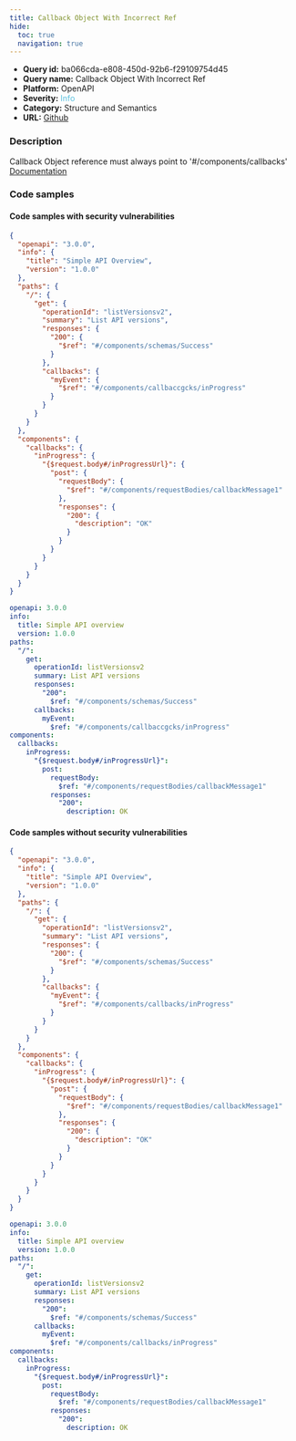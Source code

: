 ```yaml
---
title: Callback Object With Incorrect Ref
hide:
  toc: true
  navigation: true
---
```


<style>
  .highlight .hll {
    background-color: #ff171742;
  }
  .md-content {
    max-width: 1100px;
    margin: 0 auto;
  }
</style>

-   **Query id:** ba066cda-e808-450d-92b6-f29109754d45
-   **Query name:** Callback Object With Incorrect Ref
-   **Platform:** OpenAPI
-   **Severity:** <span style="color:#5bc0de">Info</span>
-   **Category:** Structure and Semantics
-   **URL:** [Github](https://github.com/Checkmarx/kics/tree/master/assets/queries/openAPI/3.0/callback_object_incorrect_ref)

### Description
Callback Object reference must always point to '#/components/callbacks'<br>
[Documentation](https://swagger.io/specification/#callback-object)

### Code samples
#### Code samples with security vulnerabilities
```json title="Positive test num. 1 - json file" hl_lines="19"
{
  "openapi": "3.0.0",
  "info": {
    "title": "Simple API Overview",
    "version": "1.0.0"
  },
  "paths": {
    "/": {
      "get": {
        "operationId": "listVersionsv2",
        "summary": "List API versions",
        "responses": {
          "200": {
            "$ref": "#/components/schemas/Success"
          }
        },
        "callbacks": {
          "myEvent": {
            "$ref": "#/components/callbaccgcks/inProgress"
          }
        }
      }
    }
  },
  "components": {
    "callbacks": {
      "inProgress": {
        "{$request.body#/inProgressUrl}": {
          "post": {
            "requestBody": {
              "$ref": "#/components/requestBodies/callbackMessage1"
            },
            "responses": {
              "200": {
                "description": "OK"
              }
            }
          }
        }
      }
    }
  }
}

```
```yaml title="Positive test num. 2 - yaml file" hl_lines="15"
openapi: 3.0.0
info:
  title: Simple API overview
  version: 1.0.0
paths:
  "/":
    get:
      operationId: listVersionsv2
      summary: List API versions
      responses:
        "200":
          $ref: "#/components/schemas/Success"
      callbacks:
        myEvent:
          $ref: "#/components/callbaccgcks/inProgress"
components:
  callbacks:
    inProgress:
      "{$request.body#/inProgressUrl}":
        post:
          requestBody:
            $ref: "#/components/requestBodies/callbackMessage1"
          responses:
            "200":
              description: OK

```


#### Code samples without security vulnerabilities
```json title="Negative test num. 1 - json file"
{
  "openapi": "3.0.0",
  "info": {
    "title": "Simple API Overview",
    "version": "1.0.0"
  },
  "paths": {
    "/": {
      "get": {
        "operationId": "listVersionsv2",
        "summary": "List API versions",
        "responses": {
          "200": {
            "$ref": "#/components/schemas/Success"
          }
        },
        "callbacks": {
          "myEvent": {
            "$ref": "#/components/callbacks/inProgress"
          }
        }
      }
    }
  },
  "components": {
    "callbacks": {
      "inProgress": {
        "{$request.body#/inProgressUrl}": {
          "post": {
            "requestBody": {
              "$ref": "#/components/requestBodies/callbackMessage1"
            },
            "responses": {
              "200": {
                "description": "OK"
              }
            }
          }
        }
      }
    }
  }
}

```
```yaml title="Negative test num. 2 - yaml file"
openapi: 3.0.0
info:
  title: Simple API overview
  version: 1.0.0
paths:
  "/":
    get:
      operationId: listVersionsv2
      summary: List API versions
      responses:
        "200":
          $ref: "#/components/schemas/Success"
      callbacks:
        myEvent:
          $ref: "#/components/callbacks/inProgress"
components:
  callbacks:
    inProgress:
      "{$request.body#/inProgressUrl}":
        post:
          requestBody:
            $ref: "#/components/requestBodies/callbackMessage1"
          responses:
            "200":
              description: OK

```

